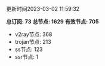 更新时间2023-03-02 11:59:32

**总订阅: 73**
**总节点: 1629**
**有效节点: 705**
- v2ray节点: 368
- trojan节点: 213
- ss节点: 123
- ssr节点: 1
